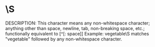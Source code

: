 # \S

DESCRIPTION: This character means any non-whitespace character; anything other 
than space, newline, tab, non-breaking space, etc.; functionally 
equivalent to [^[: space]]
Example: vegetable\S matches "vegetable" followed by any non-whitespace character.